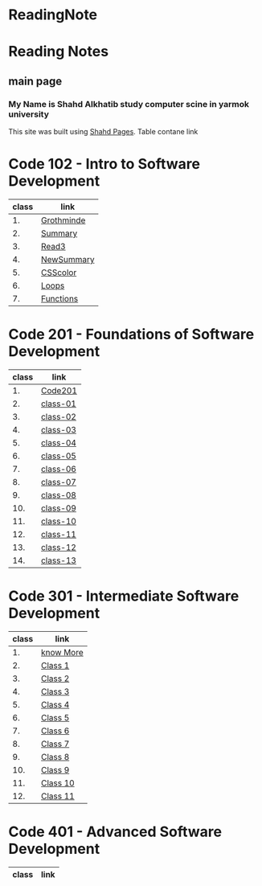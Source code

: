 # ReadingNote

# Reading Notes

##  main page




### My Name is Shahd Alkhatib study computer scine in yarmok university


This site was built using [Shahd Pages]( https://shahd1995913.github.io/reading-note/).
Table contane link


# Code 102 - Intro to Software Development


| class | link |
| --- | --- |
| 1.  | [Grothminde](Growthmindset) |
| 2.  | [Summary](summarizes) |
| 3.  | [Read3](read3) |
| 4.  | [NewSummary](NewSummary) |
| 5.  | [CSScolor](CSScolor) |
| 6.  | [Loops](Loops) |
| 7.  | [Functions](Functions) |



# Code 201 - Foundations of Software Development

| class | link |
| --- | --- |
| 1.  | [Code201](Code201) |
| 2.  | [class-01](class-01)  |
| 3.  |  [class-02](class-02)  |
| 4.  | [class-03](class-03)  |
| 5.  | [class-04](class-04)  |
| 6.  |[class-05](class-05)  |
| 7.  | [class-06](class-06)  |
| 8.  | [class-07](class-07) |
| 9.  | [class-08](class-08)  |
| 10.  | [class-09](class-09)  |
| 11.  | [class-10](class-10)  |
| 12.  | [class-11](class-11)  |
| 13.  |[class-12](class-12)  |
| 14.  | [class-13](class-13)  |





# Code 301 - Intermediate Software Development

| class | link |
| --- | --- |
| 1.  | [know More](knowMore301) |
| 2.  | [Class 1 ](class-1-301)  |
| 3.  | [Class 2 ](class-2-301)  |
| 4.  | [Class 3 ](class-3-301)  |
| 5.  | [Class 4 ](class-4-301)  |
| 6.  | [Class 5 ](class-5-301)  |
| 7.  | [Class 6 ](class-6-301)  |
| 8.  | [Class 7 ](class-7-301)  |
| 9.  | [Class 8 ](class-8-301)  |
| 10.  | [Class 9 ](class-9-301)  |
| 11.  | [Class 10 ](class-10-301)  |
| 12.  | [Class 11 ](class-11-301)  |


# Code 401 - Advanced Software Development

| class | link |
| --- | --- |